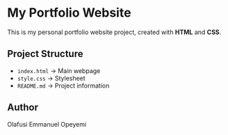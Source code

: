 # My Portfolio Website

This is my personal portfolio website project, created with **HTML** and **CSS**.

## Project Structure
- `index.html` → Main webpage
- `style.css` → Stylesheet
- `README.md` → Project information

## Author
Olafusi Emmanuel Opeyemi
